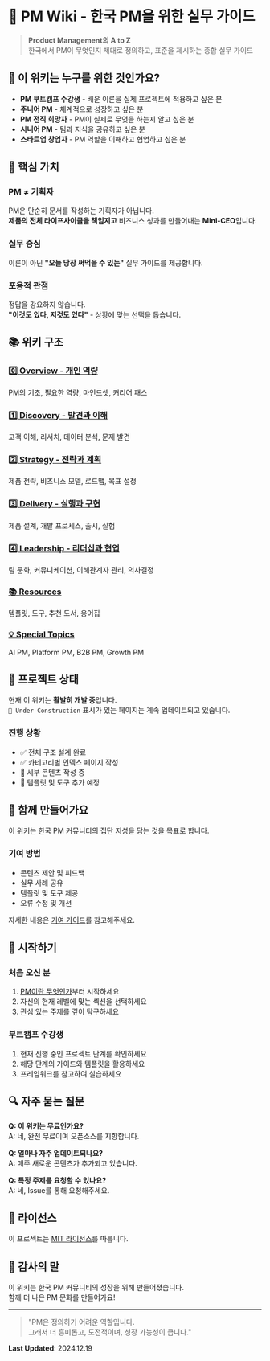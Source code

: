 # 🚀 PM Wiki - 한국 PM을 위한 실무 가이드

> **Product Management의 A to Z**  
> 한국에서 PM이 무엇인지 제대로 정의하고, 표준을 제시하는 종합 실무 가이드

## 📌 이 위키는 누구를 위한 것인가요?

- **PM 부트캠프 수강생** - 배운 이론을 실제 프로젝트에 적용하고 싶은 분
- **주니어 PM** - 체계적으로 성장하고 싶은 분
- **PM 전직 희망자** - PM이 실제로 무엇을 하는지 알고 싶은 분
- **시니어 PM** - 팀과 지식을 공유하고 싶은 분
- **스타트업 창업자** - PM 역할을 이해하고 협업하고 싶은 분

## 🎯 핵심 가치

### PM ≠ 기획자
PM은 단순히 문서를 작성하는 기획자가 아닙니다.  
**제품의 전체 라이프사이클을 책임지고** 비즈니스 성과를 만들어내는 **Mini-CEO**입니다.

### 실무 중심
이론이 아닌 **"오늘 당장 써먹을 수 있는"** 실무 가이드를 제공합니다.

### 포용적 관점
정답을 강요하지 않습니다.  
**"이것도 있다, 저것도 있다"** - 상황에 맞는 선택을 돕습니다.

## 📚 위키 구조

### [0️⃣ Overview - 개인 역량](0-overview/)
PM의 기초, 필요한 역량, 마인드셋, 커리어 패스

### [1️⃣ Discovery - 발견과 이해](1-discovery/)
고객 이해, 리서치, 데이터 분석, 문제 발견

### [2️⃣ Strategy - 전략과 계획](2-strategy/)
제품 전략, 비즈니스 모델, 로드맵, 목표 설정

### [3️⃣ Delivery - 실행과 구현](3-delivery/)
제품 설계, 개발 프로세스, 출시, 실험

### [4️⃣ Leadership - 리더십과 협업](4-leadership/)
팀 문화, 커뮤니케이션, 이해관계자 관리, 의사결정

### [📚 Resources](resources/)
템플릿, 도구, 추천 도서, 용어집

### [💡 Special Topics](special-topics/)
AI PM, Platform PM, B2B PM, Growth PM

## 🚧 프로젝트 상태

현재 이 위키는 **활발히 개발 중**입니다.  
`🚧 Under Construction` 표시가 있는 페이지는 계속 업데이트되고 있습니다.

### 진행 상황
- ✅ 전체 구조 설계 완료
- ✅ 카테고리별 인덱스 페이지 작성
- 🚧 세부 콘텐츠 작성 중
- 📅 템플릿 및 도구 추가 예정

## 🤝 함께 만들어가요

이 위키는 한국 PM 커뮤니티의 집단 지성을 담는 것을 목표로 합니다.

### 기여 방법
- 콘텐츠 제안 및 피드백
- 실무 사례 공유
- 템플릿 및 도구 제공
- 오류 수정 및 개선

자세한 내용은 [기여 가이드](CONTRIBUTING.md)를 참고해주세요.

## 📖 시작하기

### 처음 오신 분
1. [PM이란 무엇인가](0-overview/pm-foundation/what-is-pm.md)부터 시작하세요
2. 자신의 현재 레벨에 맞는 섹션을 선택하세요
3. 관심 있는 주제를 깊이 탐구하세요

### 부트캠프 수강생
1. 현재 진행 중인 프로젝트 단계를 확인하세요
2. 해당 단계의 가이드와 템플릿을 활용하세요
3. 프레임워크를 참고하여 실습하세요

## 🔍 자주 묻는 질문

**Q: 이 위키는 무료인가요?**  
A: 네, 완전 무료이며 오픈소스를 지향합니다.

**Q: 얼마나 자주 업데이트되나요?**  
A: 매주 새로운 콘텐츠가 추가되고 있습니다.

**Q: 특정 주제를 요청할 수 있나요?**  
A: 네, Issue를 통해 요청해주세요.

## 📝 라이선스

이 프로젝트는 [MIT 라이선스](LICENSE)를 따릅니다.

## 🙏 감사의 말

이 위키는 한국 PM 커뮤니티의 성장을 위해 만들어졌습니다.  
함께 더 나은 PM 문화를 만들어가요!

---

> "PM은 정의하기 어려운 역할입니다.  
> 그래서 더 흥미롭고, 도전적이며, 성장 가능성이 큽니다."

**Last Updated**: 2024.12.19